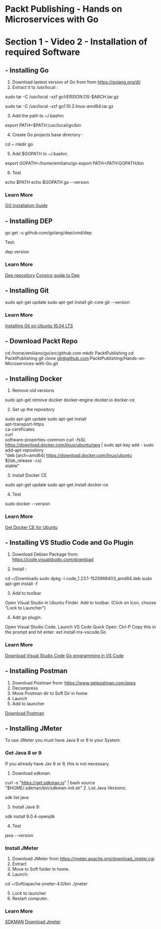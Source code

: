 # Packt Publishing - Hands on Microservices with Go
# Section 1 - Video 2 - Installation of required Software

## - Installing Go

1. Download lastest version of Go from from https://golang.org/dl/
2. Extract it to /usr/local :

sudo tar -C /usr/local -xzf go$VERSION.$OS-$ARCH.tar.gz

sudo tar -C /usr/local -xzf go1.10.2.linux-amd64.tar.gz

3. Add the path to ~/.bashrc

export PATH=$PATH:/usr/local/go/bin

4. Create Go projects base directory :

cd ~
mkdir go

5. Add $GOPATH to ~/.bashrc

export GOPATH=/home/emiliano/go
export PATH=$PATH:$GOPATH/bin

6. Test 

echo $PATH
echo $GOPATH
go --version

### Learn More

[GO Installation Guide](https://golang.org/doc/install)

## - Installing DEP

go get -u github.com/golang/dep/cmd/dep

Test:

dep version

### Learn More

[Dep repository](https://github.com/golang/dep)
[Consice guide to Dep](https://gist.github.com/subfuzion/12342599e26f5094e4e2d08e9d4ad50d)

## - Installing Git
sudo apt-get update
sudo apt-get install git-core
git --version

### Learn More
[Installing Git on Ubuntu 16.04 LTS](https://www.liquidweb.com/kb/install-git-ubuntu-16-04-lts/)

## - Download Packt Repo

cd /home/emiliano/go/src/github.com
mkdir PacktPublishing
cd PacktPublishing
git clone git@github.com:PacktPublishing/Hands-on-Microservices-with-Go.git

## - Installing Docker

1. Remove old versions

sudo apt-get remove docker docker-engine docker.io docker-ce

2. Set up the repository

sudo apt-get update
sudo apt-get install \
    apt-transport-https \
    ca-certificates \
    curl \
    software-properties-common
curl -fsSL https://download.docker.com/linux/ubuntu/gpg | sudo apt-key add -
sudo add-apt-repository \
   "deb [arch=amd64] https://download.docker.com/linux/ubuntu \
   $(lsb_release -cs) \
   stable"

3. Install Docker CE

sudo apt-get update
sudo apt-get install docker-ce

4. Test

sudo docker --version

### Learn More
[Get Docker CE for Ubuntu](https://docs.docker.com/install/linux/docker-ce/ubuntu/)

## - Installing VS Studio Code and Go Plugin
1. Download Debian Package from: https://code.visualstudio.com/download

2. Install :

cd ~/Downloads
sudo dpkg -i code_1.23.1-1525968403_amd64.deb 
sudo apt-get install -f

3. Add to toolbar

Open Visual Studio in Ubuntu Finder.
Add to toolbar. (Click on Icon, choose "Lock to Launcher")

4. Add go plugin.

Open Visual Studio Code.
Launch VS Code Quick Open: Ctrl-P
Copy this in the prompt and hit enter: ext install ms-vscode.Go

### Learn More
[Download Visual Studio Code](https://code.visualstudio.com/download)
[Go programming in VS Code](https://code.visualstudio.com/docs/languages/go)

## - Installing Postman

1. Download Postman from: https://www.getpostman.com/apps
2. Decompress
3. Move Postman dir to Soft Dir in home
4. Launch
5. Add to launcher

[Download Postman](https://www.getpostman.com/apps)


## - Installing JMeter

To use JMeter you must have Java 8 or 9 in your System.

### Get Java 8 or 9
If you already have Jav 8 or 9, this is not necessary.

1. Download sdkman:

curl -s "https://get.sdkman.io" | bash
source "$HOME/.sdkman/bin/sdkman-init.sh"
2. List Java Versions:

sdk list java

3. Install Jave 9:

sdk install 9.0.4-openjdk

4. Test

 java --version

### Install JMeter

1. Download JMeter from https://jmeter.apache.org/download_jmeter.cgi
2. Extract
3. Move to Soft folder in home.
4. Launch:

cd ~/Soft/apache-jmeter-4.0/bin
./jmeter

5. Lock to launcher
6. Restart computer.

### Learn More

[SDKMAN](https://sdkman.io/)
[Download Jmeter](https://jmeter.apache.org/download_jmeter.cgi)
